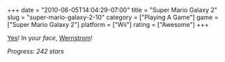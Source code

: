 +++
date = "2010-06-05T14:04:29-07:00"
title = "Super Mario Galaxy 2"
slug = "super-mario-galaxy-2-10"
category = ["Playing A Game"]
game = ["Super Mario Galaxy 2"]
platform = ["Wii"]
rating = ["Awesome"]
+++

[Yes](%site.BaseURL%wp-content/uploads/2010/06/smg2_242_yay.jpg)!  In your <i>face</i>, [Wernstrom](%site.BaseURL%wp-content/uploads/2010/06/inyourface.mp3)!

<i>Progress: 242 stars</i>
